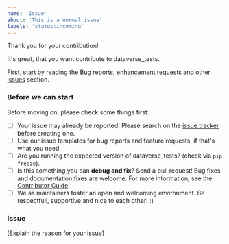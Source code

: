```yaml
---
name: 'Issue'
about: 'This is a normal issue'
labels: 'status:incoming'
---
```


<!-- Provide a general summary of your changes in the Title above. -->
<!-- You can erase any parts of this template not applicable to your Issue. -->
<!-- Show that you have done a step, by checking the checkboxes. -->

Thank you for your contribution!

It's great, that you want contribute to dataverse_tests.

First, start by reading the [Bug reports, enhancement requests and other issues](https://github.com/gdcc/dataverse_tests/blob/master/CONTRIBUTING.rst) section.

### Before we can start

Before moving on, please check some things first:

* [ ] Your issue may already be reported! Please search on the [issue tracker](https://github.com/gdcc/dataverse_tests/issues) before creating one.
* [ ] Use our issue templates for bug reports and feature requests, if that's what you need.
* [ ] Are you running the expected version of dataverse_tests? (check via `pip freeze`).
* [ ] Is this something you can **debug and fix**? Send a pull request! Bug fixes and documentation fixes are welcome. For more information, see the [Contributor Guide](https://github.com/gdcc/dataverse_tests/blob/master/CONTRIBUTING.rst).
* [ ] We as maintainers foster an open and welcoming environment. Be respectfull, supportive and nice to each other! :)

### Issue

[Explain the reason for your issue]
